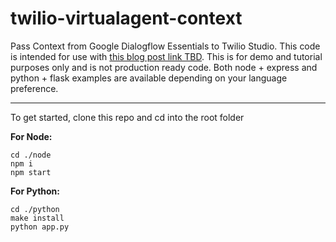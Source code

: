 # twilio-virtualagent-context
Pass Context from Google Dialogflow Essentials to Twilio Studio. This code is intended for use with [this blog post link TBD](https://twilio.com/). This is for demo and tutorial purposes only and is not production ready code. Both node + express and python + flask examples are available depending on your language preference.

---

To get started, clone this repo and cd into the root folder

**For Node:**
```
cd ./node
npm i
npm start
```

**For Python:**
```
cd ./python
make install
python app.py
```
